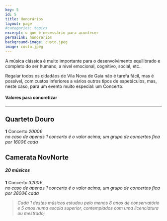 ```yaml
---
key: 5
id: 5
title: Honorários
layout: page
#categories: topics
excerpt: o que é necessário para acontecer
permalink: honorarios
background-image: custo.jpeg
image: custo.jpeg
---
```


A música clássica é muito importante para o desenvolvimento equilibrado e completo do ser humano, a nível emocional, cognitivo, social, etc..

Regalar todos os cidadãos de Vila Nova de Gaia não é tarefa fácil, mas é possível, com custos inferiores a vários outros tipos de espetáculos, mas, neste caso, para um evento muito especial: um Concerto.

#### Valores para concretizar

---

## Quarteto Douro

**1** Concerto    *2000€*   	                
*no caso de apenas 1 concerto é o valor acima,  um grupo de concertos fica por 1600€ cada*


## Camerata NovNorte
##### 20 músicos

**1** Concerto     *3200€*   	                
*no caso de apenas 1 concerto é o valor acima,  um grupo de concertos fica por 2800€ cada*

> *Cada 1 destes músicos estudou pelo menos 8 anos de conservatório e 5 anos numa escola superior, contemplados com uma licenciatura ou mestrado;*


